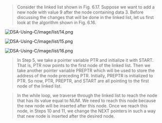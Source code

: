
 > Consider the linked list shown in Fig. 6.17. Suppose we want to add a new node with value 9 after 
the node containing data 3. Before discussing the changes that will be done in the linked list, let 
us first look at the algorithm shown in Fig. 6.16.
 

 ![DSA-Using-C/image/list/14.png](DSA-Using-C/image/list/14.png) 

 ![DSA-Using-C/image/list/15.png](DSA-Using-C/image/list/15.png) 

 ![DSA-Using-C/image/list/16.png](DSA-Using-C/image/list/16.png) 

 > In Step 5, we take a pointer variable PTR and initialize it with START. That is, PTR now points to 
the first node of the linked list. Then we take another pointer variable PREPTR which will be used 
to store the address of the node preceding PTR. Initially, PREPTR is initialized to PTR. So now, PTR, 
PREPTR, and START are all pointing to the first node of the linked list.
 

 > In the while loop, we traverse through the linked list to reach the node that has its value equal 
to NUM. We need to reach this node because the new node will be inserted after this node. Once 
we reach this node, in Steps 10 and 11, we change the NEXT pointers in such a way that new node 
is inserted after the desired node.
 

